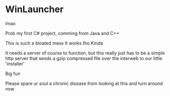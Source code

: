 # WinLauncher
lmao

Prob my first C# project, comming from Java and C++

This is such a bloated mess
It works tho
Kinda

It needs a server of course to function, but this really just has to be a simple http server that
sends a gzip compressed file over the interweb to our little 'installer'

Big fun

Please spare ur soul a chronic disease from looking at this and turn around now
